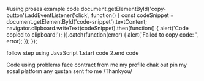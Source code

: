 #using proses 
example code
document.getElementById('copy-button').addEventListener('click', function() {
    const codeSnippet = document.getElementById('code-snippet').textContent;
    navigator.clipboard.writeText(codeSnippet).then(function() {
        alert('Code copied to clipboard!');
    }).catch(function(error) {
        alert('Failed to copy code: ', error);
    });
});

follow step 
 using JavaScript 
 1.start code
 2.end code 
 
 Code using problems face contract from me my profile chak out pin my sosal platform any qustan sent fro me 
 /Thankyou/
 